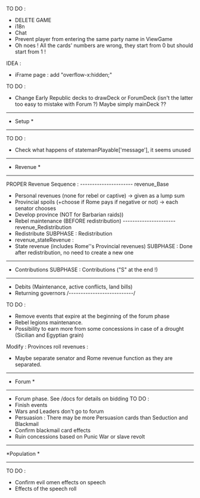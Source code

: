 TO DO :
- DELETE GAME
- i18n
- Chat
- Prevent player from entering the same party name in ViewGame
- Oh noes ! All the cards' numbers are wrong, they start from 0 but should start from 1 !

IDEA :
* iFrame page : add "overflow-x:hidden;"

TO DO :
- Change Early Republic decks to drawDeck or ForumDeck (isn't the latter too easy to mistake with Forum ?) Maybe simply mainDeck ??

*************
*   Setup   *
*************

TO DO :
- Check what happens of statemanPlayable['message'], it seems unused

*************
*  Revenue  *
*************

PROPER Revenue Sequence :
---------------------- revenue_Base
- Personal revenues (none for rebel or captive) -> given as a lump sum
- Provincial spoils (+choose if Rome pays if negative or not) -> each senator chooses
- Develop province (NOT for Barbarian raids))
- Rebel maintenance (BEFORE redistribution)
---------------------- revenue_Redistribution
- Redistribute SUBPHASE : Redistribution
- revenue_stateRevenue :
- State revenue (includes Rome''s Provincial revenues) SUBPHASE : Done after redistribution, no need to create a new one
----------------------
- Contributions SUBPHASE : Contributions ("S" at the end !)
----------------------
- Debits (Maintenance, active conflicts, land bills)
- Returning governors
/---------------------------/

TO DO :
- Remove events that expire at the beginning of the forum phase
- Rebel legions maintenance.
- Possibility to earn more from some concessions in case of a drought (Sicilian and Egyptian grain)

Modify : Provinces roll revenues :
- Maybe separate senator and Rome revenue function as they are separated.

*************
*   Forum   *
*************

- Forum phase. See /docs for details on bidding
TO DO :
- Finish events
- Wars and Leaders don't go to forum
- Persuasion : There may be more Persuasion cards than Seduction and Blackmail
- Confirm blackmail card effects
- Ruin concessions based on Punic War or slave revolt

*************
*Population *
*************

TO DO :
- Confirm evil omen effects on speech
- Effects of the speech roll